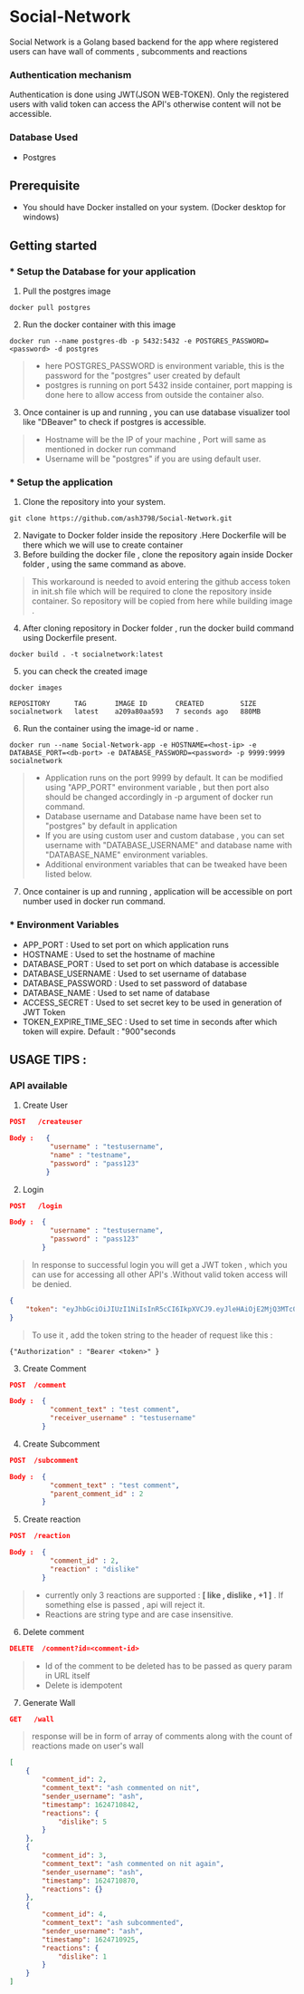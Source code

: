 # Social-Network
Social Network is a Golang based backend for the app where registered users can have wall of comments , subcomments and reactions

### Authentication mechanism
Authentication is done using JWT(JSON WEB-TOKEN). Only the registered users with valid token can access the API's otherwise content will not be accessible.

### Database Used 
* Postgres

## Prerequisite
* You should have Docker installed on your system. (Docker desktop for windows)

## Getting started

### * Setup the Database for your application

1. Pull the postgres image
```shell
docker pull postgres
```
2. Run the docker container with this image 
```shell
docker run --name postgres-db -p 5432:5432 -e POSTGRES_PASSWORD=<password> -d postgres
```
> - here POSTGRES_PASSWORD is environment variable, this is the password for the "postgres" user created by default
> - postgres is running on port 5432 inside container, port mapping is done here to allow access from outside the container also.

3. Once container is up and running , you can use database visualizer tool like "DBeaver" to check if postgres is accessible.
> - Hostname will be the IP of your machine ,  Port will same as mentioned in docker run command
> - Username will be "postgres" if you are using default user.

### * Setup the application

1. Clone the repository into your system.
```
git clone https://github.com/ash3798/Social-Network.git
```
2. Navigate to Docker folder inside the repository .Here Dockerfile will be there which we will use to create container
3. Before building the docker file , clone the repository again inside Docker folder , using the same command as above.
> This workaround is needed to avoid entering the github access token in init.sh file which will be required to clone the repository inside container. So repository will be copied from here while building image .
4. After cloning repository in Docker folder , run the docker build command using Dockerfile present.
```
docker build . -t socialnetwork:latest
```
5. you can check the created image 
```
docker images

REPOSITORY      TAG       IMAGE ID       CREATED         SIZE
socialnetwork   latest    a209a80aa593   7 seconds ago   880MB
```
6. Run the container using the image-id or name .
```
docker run --name Social-Network-app -e HOSTNAME=<host-ip> -e DATABASE_PORT=<db-port> -e DATABASE_PASSWORD=<password> -p 9999:9999 socialnetwork
```
> - Application runs on the port 9999 by default. It can be modified using "APP_PORT" environment variable , but then port also should be changed accordingly in -p argument of docker run command.
> - Database username and Database name have been set to "postgres" by default in application
> - If you are using custom user and custom database , you can set username with "DATABASE_USERNAME" and database name with "DATABASE_NAME" environment variables.
> - Additional environment variables that can be tweaked have been listed below.

7. Once container is up and running , application will be accessible on port number used in docker run command.

### * Environment Variables
* APP_PORT : Used to set port on which application runs
* HOSTNAME : Used to set the hostname of machine 
* DATABASE_PORT : Used to set port on which database is accessible
* DATABASE_USERNAME : Used to set username of database
* DATABASE_PASSWORD : Used to set password of database
* DATABASE_NAME : Used to set name of database
* ACCESS_SECRET : Used to set secret key to be used in generation of JWT Token
* TOKEN_EXPIRE_TIME_SEC : Used to set time in seconds after which token will expire. Default : "900"seconds

## USAGE TIPS :

### API available 
1) Create User
```json
POST   /createuser

Body :   {
          "username" : "testusername",
          "name" : "testname",
          "password" : "pass123"
         }
```

2. Login
```json
POST   /login

Body :  {
          "username" : "testusername",
          "password" : "pass123"
        }
```
> In response to successful login you will get a JWT token , which you can use for accessing all other API's .Without valid token access will be denied.
```json
{
    "token": "eyJhbGciOiJIUzI1NiIsInR5cCI6IkpXVCJ9.eyJleHAiOjE2MjQ3MTc0MDMsInVzZXJuYW1lIjoiYXNoIn0.vBO-kDDume2jvQTS7RhhlmyAvAew7bxLwxO5cpbFZFk"
}
```
> To use it , add the token string to the header of request like this :
```
{"Authorization" : "Bearer <token>" }
```

3. Create Comment
```json
POST  /comment

Body :  {
          "comment_text" : "test comment",
          "receiver_username" : "testusername"
        }
```

4. Create Subcomment
```json
POST  /subcomment

Body :  {
          "comment_text" : "test comment",
          "parent_comment_id" : 2
        }
```

5. Create reaction
```json
POST  /reaction

Body :  {
          "comment_id" : 2,
          "reaction" : "dislike"
        }
```
> - currently only 3 reactions are supported : **[  like  ,  dislike  ,  +1  ]** . If something else is passed , api will reject it.
> - Reactions are string type and are case insensitive.

6. Delete comment
```json
DELETE  /comment?id=<comment-id>
```
> - Id of the comment to be deleted has to be passed as query param in URL itself
> - Delete is idempotent

7. Generate Wall
```json
GET   /wall
```
> response will be in form of array of comments along with the count of reactions made on user's wall
```json
[
    {
        "comment_id": 2,
        "comment_text": "ash commented on nit",
        "sender_username": "ash",
        "timestamp": 1624710842,
        "reactions": {
            "dislike": 5
        }
    },
    {
        "comment_id": 3,
        "comment_text": "ash commented on nit again",
        "sender_username": "ash",
        "timestamp": 1624710870,
        "reactions": {}
    },
    {
        "comment_id": 4,
        "comment_text": "ash subcommented",
        "sender_username": "ash",
        "timestamp": 1624710925,
        "reactions": {
            "dislike": 1
        }
    }
]
```
